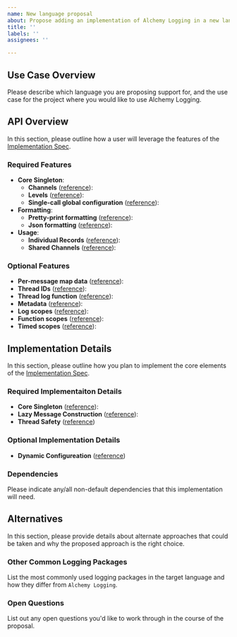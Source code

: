 ```yaml
---
name: New language proposal
about: Propose adding an implementation of Alchemy Logging in a new language
title: ''
labels: ''
assignees: ''

---
```


## Use Case Overview

Please describe which language you are proposing support for, and the use case for the project where you would like to use Alchemy Logging.

## API Overview

In this section, please outline how a user will leverage the features of the [Implementation Spec](https://github.com/IBM/alchemy-logging/blob/main/docs/implementation-spec.md#1-interface).

### Required Features

* **Core Singleton**:
    * **Channels** ([reference](https://github.com/IBM/alchemy-logging/blob/main/docs/implementation-spec.md#channels-and-levels)):
    * **Levels** ([reference](https://github.com/IBM/alchemy-logging/blob/main/docs/implementation-spec.md#channels-and-levels)):
    * **Single-call global configuration** ([reference](https://github.com/IBM/alchemy-logging/blob/main/docs/implementation-spec.md#11-configuration)):
* **Formatting**:
    * **Pretty-print formatting** ([reference](https://github.com/IBM/alchemy-logging/blob/main/docs/implementation-spec.md#14-pretty-formatting)):
    * **Json formatting** ([reference](https://github.com/IBM/alchemy-logging/blob/main/docs/implementation-spec.md#15-json-formatting)):
* **Usage**:
    * **Individual Records** ([reference](https://github.com/IBM/alchemy-logging/blob/main/docs/implementation-spec.md#131-individual-text-records)):
    * **Shared Channels** ([reference](https://github.com/IBM/alchemy-logging/blob/main/docs/implementation-spec.md#133-channel-log-objects-and-functions)):

### Optional Features

* **Per-message map data** ([reference](https://github.com/IBM/alchemy-logging/blob/main/docs/implementation-spec.md#132-map-records)):
* **Thread IDs** ([reference](https://github.com/IBM/alchemy-logging/blob/main/docs/implementation-spec.md#11-configuration)):
* **Thread log function** ([reference](https://github.com/IBM/alchemy-logging/blob/main/docs/implementation-spec.md#161-thread-logs)):
* **Metadata** ([reference](https://github.com/IBM/alchemy-logging/blob/main/docs/implementation-spec.md#162-metadata)):
* **Log scopes** ([reference](https://github.com/IBM/alchemy-logging/blob/main/docs/implementation-spec.md#163-scoped-logs)):
* **Function scopes** ([reference](https://github.com/IBM/alchemy-logging/blob/main/docs/implementation-spec.md#164-function-trace-scopes)):
* **Timed scopes** ([reference](https://github.com/IBM/alchemy-logging/blob/main/docs/implementation-spec.md#165-timed-scopes)):

## Implementation Details

In this section, please outline how you plan to implement the core elements of the [Implementation Spec](https://github.com/IBM/alchemy-logging/blob/main/docs/implementation-spec.md#2-implementation).

### Required Implementaiton Details

* **Core Singleton** ([reference](https://github.com/IBM/alchemy-logging/blob/main/docs/implementation-spec.md#21-core)):
* **Lazy Message Construction** ([reference](https://github.com/IBM/alchemy-logging/blob/main/docs/implementation-spec.md#22-lazy-message-construction)):
* **Thread Safety** ([reference](https://github.com/IBM/alchemy-logging/blob/main/docs/implementation-spec.md#23-thread-safety))

### Optional Implementation Details

* **Dynamic Configureation** ([reference](https://github.com/IBM/alchemy-logging/blob/main/docs/implementation-spec.md#24-dynamic-configuration))

### Dependencies

Please indicate any/all non-default dependencies that this implementation will need.

## Alternatives

In this section, please provide details about alternate approaches that could be taken and why the proposed approach is the right choice.

### Other Common Logging Packages

List the most commonly used logging packages in the target language and how they differ from `Alchemy Logging`.

### Open Questions

List out any open questions you'd like to work through in the course of the proposal.
